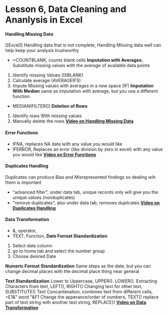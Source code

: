 # Lesson 6, Data Cleaning and Ananlysis in Excel
#### Handling Missing Data
[[Excel]]
Handling data that is not complete, Handling Missing data well can help keep your analysis trustworthy
- =COUNTBLANK, counts blank cells
**Imputation with Averages**; Substitute missing values with the average of available data points
1. Identify missing Values (ISBLANK)
2. Calculate average (AVERAGEIFS)
3. Impute Missing values with averages in a new space (IF)
**Imputation With Median**
same as imputation with average, but you use a different function 
- MEDIAN(FILTER())
**Deletion of Rows**
1. Identify rows With missing values
2. Manually delete the rows
**[Video on Handling Missing Data](https://www.loom.com/share/e191f46458224d7792dfa79168019c6e?sid=df6e34a2-dd0d-4bd0-a8f1-c34a55eb317c)** 
#### Error Functions
- IFNA, replaces NA data with any value you would like
- IFERROR, Replaces an error (like division by zero in excel) with any value you would like
**[Video on Error Functions](https://www.loom.com/share/1d420b5a09b8433e98a466110617dd07?sid=0deabf66-0e07-4e82-bedd-2d76bd0f98c8)**
#### Duplicates Handling
Duplicates can produce Bias and Misrepresented findings so dealing wih them is important 
- "advanced filter", under data tab, unique records only will give you the unique values (nonduplicates)
- "remove duplicates", also under data tab, removes duplicates
**[Video on Duplicates Handling](https://www.loom.com/share/a0bfd1c33b9c40d1af9b6da824ba1865?sid=77a21178-ca21-4ae5-8fe2-c45d4ab5277a)**
####  Data Transformation
- &, operator, 
- TEXT, Function, 
**Date Format Standardization**
1. Select date column
2. go to home tab and select the number group
3. Choose desired Date 

**Numeric Format Standardization**
Same steps as the date, but you can change decimal places with the decimal place thing near general

**Text Standardization**
Lower to Uppercase, UPPER(). LOWER().
Extracting Characters from text, LEFT(), RIGHT()
Changing text for other text, SUBSTITUTE()
Text Concantenation, combines text from different cells, =E1&" word "&F1
Change the apperance/order of numbers, TEXT()
replace part of text string with another text string, REPLACE()
**[Video on Data Transformation](https://www.loom.com/share/7e8ccdb5c5ef4684965925f4e5141bf5?sid=92baccd6-d7ef-4897-97cc-b3624f5d48b7)** 
